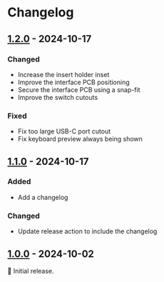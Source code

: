 # Changelog

## [1.2.0] - 2024-10-17

### Changed

- Increase the insert holder inset
- Improve the interface PCB positioning
- Secure the interface PCB using a snap-fit
- Improve the switch cutouts

### Fixed

- Fix too large USB-C port cutout
- Fix keyboard preview always being shown

## [1.1.0] - 2024-10-17

### Added

- Add a changelog

### Changed

- Update release action to include the changelog

## [1.0.0] - 2024-10-02

:seedling: Initial release.

[1.2.0]: https://github.com/julianschuler/concavum-customizer/releases/tag/v1.2.0
[1.1.0]: https://github.com/julianschuler/concavum-customizer/releases/tag/v1.1.0
[1.0.0]: https://github.com/julianschuler/concavum-customizer/releases/tag/v1.0.0
